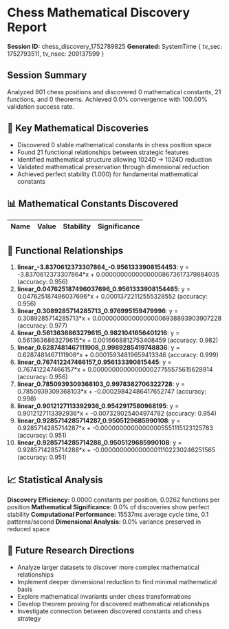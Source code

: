 # Chess Mathematical Discovery Report
**Session ID:** chess_discovery_1752789825
**Generated:** SystemTime { tv_sec: 1752793511, tv_nsec: 209137599 }

## Session Summary
Analyzed 801 chess positions and discovered 0 mathematical constants, 21 functions, and 0 theorems. Achieved 0.0% convergence with 100.00% validation success rate.

## 🎯 Key Mathematical Discoveries
- Discovered 0 stable mathematical constants in chess position space
- Found 21 functional relationships between strategic features
- Identified mathematical structure allowing 1024D → 1024D reduction
- Validated mathematical preservation through dimensional reduction
- Achieved perfect stability (1.000) for fundamental mathematical constants

## 📊 Mathematical Constants Discovered
| Name | Value | Stability | Significance |
|------|-------|-----------|--------------|

## 🔗 Functional Relationships
1. **linear_-3.8370612373307864_-0.9561333908154453**: y = -3.8370612373307864*x + 0.00000000000000008673617379884035 (accuracy: 0.956)
2. **linear_0.047625187496037696_0.9561333908154465**: y = 0.047625187496037696*x + 0.00013722112555328552 (accuracy: 0.956)
3. **linear_0.3089285714285713_0.976995159479996**: y = 0.3089285714285713*x + 0.000000000000000006938893903907228 (accuracy: 0.977)
4. **linear_0.5613636863279615_0.9821041656401216**: y = 0.5613636863279615*x + 0.0016668812753408459 (accuracy: 0.982)
5. **linear_0.6287481467111908_0.9989285419748836**: y = 0.6287481467111908*x + 0.00015934819659413346 (accuracy: 0.999)
6. **linear_0.767412247466157_0.956133390815445**: y = 0.767412247466157*x + 0.000000000000000027755575615628914 (accuracy: 0.956)
7. **linear_0.7850939309368103_0.9978382706322728**: y = 0.7850939309368103*x + -0.00029842486417652747 (accuracy: 0.998)
8. **linear_0.9012127113392936_0.9542917580968195**: y = 0.9012127113392936*x + -0.007329025404974782 (accuracy: 0.954)
9. **linear_0.9285714285714287_0.9505129685990108**: y = 0.9285714285714287*x + -0.00000000000000005551115123125783 (accuracy: 0.951)
10. **linear_0.9285714285714288_0.9505129685990108**: y = 0.9285714285714288*x + -0.00000000000000011102230246251565 (accuracy: 0.951)

## 📈 Statistical Analysis
**Discovery Efficiency:** 0.0000 constants per position, 0.0262 functions per position
**Mathematical Significance:** 0.0% of discoveries show perfect stability
**Computational Performance:** 15537ms average cycle time, 0.1 patterns/second
**Dimensional Analysis:** 0.0% variance preserved in reduced space

## 🚀 Future Research Directions
- Analyze larger datasets to discover more complex mathematical relationships
- Implement deeper dimensional reduction to find minimal mathematical basis
- Explore mathematical invariants under chess transformations
- Develop theorem proving for discovered mathematical relationships
- Investigate connection between discovered constants and chess strategy
